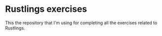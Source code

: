 # Rustlings exercises
This the repository that I'm using for completing all the exercises related to Rustlings.
